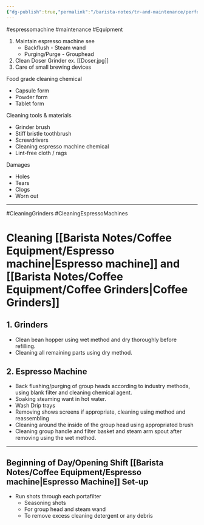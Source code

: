 ```yaml
---
{"dg-publish":true,"permalink":"/barista-notes/tr-and-maintenance/perform-basic-maintenance-of-machine-and-equipment/","noteIcon":""}
---
```



#espressomachine #maintenance #Equipment 

1. Maintain espresso machine see 
	- Backflush  - Steam wand
	- Purging/Purge - Grouphead
2. Clean Doser Grinder ex. [[Doser.jpg]]
3. Care of small brewing devices 

Food grade cleaning chemical 
- Capsule form 
- Powder form 
- Tablet form 

Cleaning tools & materials 
- Grinder brush
- Stiff bristle toothbrush 
- Screwdrivers 
- Cleaning espresso machine chemical 
- Lint-free cloth / rags 

Damages 
- Holes 
- Tears  
- Clogs  
- Worn out 
---

#CleaningGrinders #CleaningEspressoMachines 

# Cleaning [[Barista Notes/Coffee Equipment/Espresso machine\|Espresso machine]] and [[Barista Notes/Coffee Equipment/Coffee Grinders\|Coffee Grinders]]

## 1. Grinders
- Clean bean hopper using wet method and dry thoroughly before refilling.
- Cleaning all remaining parts using dry method.

## 2. Espresso Machine
- Back flushing/purging of group heads according to industry methods, using blank filter and cleaning chemical agent.
- Soaking steaming want in hot water.
- Wash Drip trays 
- Removing shows screens  if appropriate, cleaning using method and reassembling
- Cleaning around the inside of the group head using appropriated brush
- Cleaning group handle and filter basket and steam arm spout after removing using the wet method.
---
## Beginning of Day/Opening Shift [[Barista Notes/Coffee Equipment/Espresso machine\|Espresso Machine]] Set-up
- Run shots through each portafilter 
	- Seasoning shots 
	- For group head and steam wand
	- To remove excess cleaning detergent or any debris